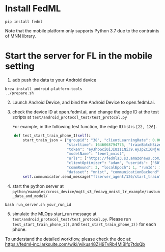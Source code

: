 # Install FedML
```
pip install fedml
```

Note that the mobile platform only supports Python 3.7 due to the contraints of MNN library.

# Start the server for FL in the mobile setting

1. adb push the data to your Android device
```
brew install android-platform-tools
../prepare.sh
```

2. Launch Android Device, and bind the Android Device to open.fedml.ai.

3. check the device ID at open.fedml.ai, and 
   change the edge ID at the test scripts at `test/android_protocol_test/test_protocol.py`
   
   For example, in the following test function, the edge ID list is `[22, 126]`.
```python
    def test_start_train_phone_1(self):
        start_train_json = {"groupid": "38", "clientLearningRate": 0.001, "partitionMethod": "homo",
                            "starttime": 1646068794775, "trainBatchSize": 64, "edgeids": [22, 126],
                            "token": "eyJhbGciOiJIUzI1NiJ9.eyJpZCI6NjAsImFjY291bnQiOiJhbGV4LmxpYW5nIiwibG9naW5UaW1lIjoiMTY0NjA2NTY5MDAwNSIsImV4cCI6MH0.0OTXuMTfxqf2duhkBG1CQDj1UVgconnoSH0PASAEzM4",
                            "modelName": "lenet_mnist",
                            "urls": ["https://fedmls3.s3.amazonaws.com/025c28be-b464-457a-ab17-851ae60767a9"],
                            "clientOptimizer": "adam", "userids": ["60"], "clientNumPerRound": 3, "name": "1646068810",
                            "commRound": 3, "localEpoch": 1, "runId": 189, "id": 169, "projectid": "56",
                            "dataset": "mnist", "communicationBackend": "MQTT_S3", "timestamp": "1646068794778"}
        self.communicator.send_message("flserver_agent/126/start_train", json.dumps(start_train_json))
```

4. start the python server at 
`python/examples/cross_device/mqtt_s3_fedavg_mnist_lr_example/custum_data_and_model/`
   
```
bash run_server.sh your_run_id
```

5. simulate the MLOps start_run message at `test/android_protocol_test/test_protocol.py`. Please run 
`test_start_train_phone_1()`, and `test_start_train_phone_2()` for each phone.

To understand the detailed workflow, please check the doc at:
https://fedml-inc.larksuite.com/wiki/wikus48ZH9TvRb4MlBlfg7tdsQb